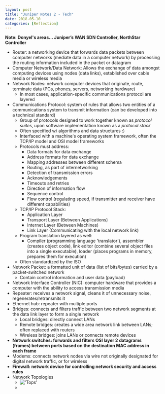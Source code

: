 ```yaml
---
layout: post
title: "Juniper Notes 2 - Tech"
date: 2018-05-10
categories: [Reflection]
---
```


**Note: Donyel's areas... Juniper’s WAN SDN Controller, NorthStar Controller**

- Router: a networking device that forwards data packets between computer networks (mediate data in a computer network) by processing the routing information included in the packet or datagram
- Computer Network/Data Network: Allows the exchange of data amongst computing devices using nodes (data links), established over cable media or wireless media
- Network Nodes: network computer devices that originate, route, terminate data (PCs, phones, servers, networking hardware)
  - In most cases, application-specific communications protocol are layered
- Communications Protocol: system of rules that allows two entities of a communications system to transmit information (can be developed into a technical standard)
  - Group of protocols designed to work together known as *protocol suites*, upon software implementation known as a *protocol stack*
  - Often specified w/ algorithms and data structures :)
  - Interfaced with a machine's operating system framework, often the TCP/IP model and OSI model frameworks
  - Protocols must address:
    - Data formats for data exchange
    - Address formats for data exchange
    - Mapping addresses between different schema
    - Routing, as part of internetworking
    - Detection of transmission errors
    - Acknowledgements
    - Timeouts and retries
    - Direction of information flow
    - Sequence control
    - Flow control (regulating speed, if transmitter and receiver have different capabilities)
  - TCP/IP Protocol Stack:
    - Application Layer
    - Transport Layer (Between Applications)
    - Internet Layer (Between Machines)
    - Link Layer (Communicating with the local network link)
  - Program translation layered as well:
    - Compiler (programming language 'translator'), assembler (creates object code), link editor (combine several object files into a single executable), loader (places programs in memory, prepares them for execution)
  - Often standardized by the ISO
- Network Packet: a formatted unit of data (list of bits/bytes) carried by a packet-switched network
  - Contain control information and user data (payload)
- Network Interface Controller (NIC): computer hardware that provides a computer with the ability to access transmission media
- Repeater: receives a network signal, cleans it of unnecessary noise, regenerates/retransmits it
- Ethernet hub: repeater with multiple ports
- Bridges: connects and filters traffic between two network segments at the data link layer to form a single network
  - Local bridges: directly connect LANs
  - Remote bridges: creates a wide area network link between LANs; often replaced with routers
  - Wireless bridges: joins LANs or connects remote devices
- **Network switches: forwards and filters OSI layer 2 datagrams (frames) between ports based on the destination MAC address in each frame**
- Modems: connects network nodes via wire not originally designated for digital network traffic, or for wireless
- **Firewall: network device for controlling network security and access rules**
- Network Topologies
  - !['Tops'](https://upload.wikimedia.org/wikipedia/commons/thumb/9/97/NetworkTopologies.svg/220px-NetworkTopologies.svg.png)
  - 

